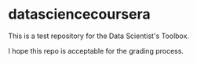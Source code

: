 datasciencecoursera
===================

This is a test repository for the Data Scientist's Toolbox.

I hope this repo is acceptable for the grading process.
